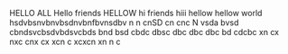 HELLO ALL 
Hello friends 
HELLOW 
hi friends
hiii
hellow
hellow world
hsdvbsnvbnvbsdnvbnfbvnsdbv
n n cnSD cn cnc N
vsda bvsd cbndsvcbsdvbdsvcbds
bnd bsd cbdc dbsc dbc dbc dbc bd cdcbc xn 
cx nxc cnx cx xcn c xcxcn xn n c
